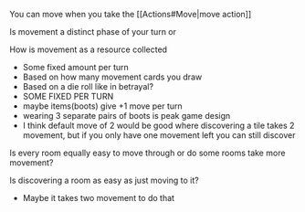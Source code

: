 You can move when you take the [[Actions#Move|move action]]

Is movement a distinct phase of your turn or 

How is movement as a resource collected
* Some fixed amount per turn
* Based on how many movement cards you draw
* Based on a die roll like in betrayal?
* SOME FIXED PER TURN
* maybe items(boots) give +1 move per turn
* wearing 3 separate pairs of boots is peak game design
* I think default move of 2 would be good where discovering a tile takes 2 movement, but if you only have one movement left you can still discover

Is every room equally easy to move through or do some rooms take more movement?

Is discovering a room as easy as just moving to it? 
* Maybe it takes two movement to do that
